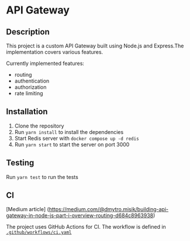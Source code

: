 # API Gateway

## Description

This project is a custom API Gateway built using Node.js and Express.The implementation covers various features.

Currently implemented features:

-   routing
-   authentication
-   authorization
-   rate limiting

## Installation

1. Clone the repository
2. Run `yarn install` to install the dependencies
3. Start Redis server with `docker compose up -d redis`
4. Run `yarn start` to start the server on port 3000

## Testing

Run `yarn test` to run the tests

## CI

[Medium article] (https://medium.com/@dmytro.misik/building-api-gateway-in-node-js-part-i-overview-routing-d684c8963938)

The project uses GitHub Actions for CI. The workflow is defined in [`.github/workflows/ci.yaml`](.github/workflows/ci.yaml)
